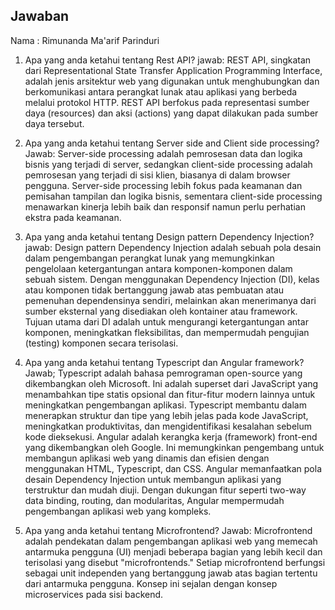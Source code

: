 ## Jawaban

Nama : Rimunanda Ma'arif Parinduri

1. Apa yang anda ketahui tentang Rest API?
jawab:
REST API, singkatan dari Representational State Transfer Application Programming Interface, adalah jenis arsitektur web yang digunakan untuk menghubungkan dan berkomunikasi antara perangkat lunak atau aplikasi yang berbeda melalui protokol HTTP. REST API berfokus pada representasi sumber daya (resources) dan aksi (actions) yang dapat dilakukan pada sumber daya tersebut.
2. Apa yang anda ketahui tentang Server side and Client side processing?
Jawab:
Server-side processing adalah pemrosesan data dan logika bisnis yang terjadi di server, sedangkan client-side processing adalah pemrosesan yang terjadi di sisi klien, biasanya di dalam browser pengguna. Server-side processing lebih fokus pada keamanan dan pemisahan tampilan dan logika bisnis, sementara client-side processing menawarkan kinerja lebih baik dan responsif namun perlu perhatian ekstra pada keamanan.
4. Apa yang anda ketahui tentang Design pattern Dependency Injection?
jawab:
Design pattern Dependency Injection adalah sebuah pola desain dalam pengembangan perangkat lunak yang memungkinkan pengelolaan ketergantungan antara komponen-komponen dalam sebuah sistem. Dengan menggunakan Dependency Injection (DI), kelas atau komponen tidak bertanggung jawab atas pembuatan atau pemenuhan dependensinya sendiri, melainkan akan menerimanya dari sumber eksternal yang disediakan oleh kontainer atau framework. Tujuan utama dari DI adalah untuk mengurangi ketergantungan antar komponen, meningkatkan fleksibilitas, dan mempermudah pengujian (testing) komponen secara terisolasi.
5. Apa yang anda ketahui tentang Typescript dan Angular framework?
Jawab;
Typescript adalah bahasa pemrograman open-source yang dikembangkan oleh Microsoft. Ini adalah superset dari JavaScript yang menambahkan tipe statis opsional dan fitur-fitur modern lainnya untuk meningkatkan pengembangan aplikasi. Typescript membantu dalam menerapkan struktur dan tipe yang lebih jelas pada kode JavaScript, meningkatkan produktivitas, dan mengidentifikasi kesalahan sebelum kode dieksekusi.
Angular adalah kerangka kerja (framework) front-end yang dikembangkan oleh Google. Ini memungkinkan pengembang untuk membangun aplikasi web yang dinamis dan efisien dengan menggunakan HTML, Typescript, dan CSS. Angular memanfaatkan pola desain Dependency Injection untuk membangun aplikasi yang terstruktur dan mudah diuji. Dengan dukungan fitur seperti two-way data binding, routing, dan modularitas, Angular mempermudah pengembangan aplikasi web yang kompleks.

6. Apa yang anda ketahui tentang Microfrontend?
Jawab:
Microfrontend adalah pendekatan dalam pengembangan aplikasi web yang memecah antarmuka pengguna (UI) menjadi beberapa bagian yang lebih kecil dan terisolasi yang disebut "microfrontends." Setiap microfrontend berfungsi sebagai unit independen yang bertanggung jawab atas bagian tertentu dari antarmuka pengguna. Konsep ini sejalan dengan konsep microservices pada sisi backend.
